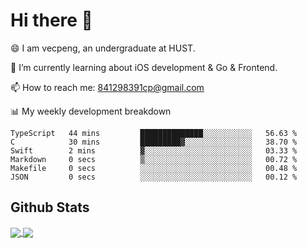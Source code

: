 
# Hi there 👋
😄 I am vecpeng, an undergraduate at HUST.

🌱 I’m currently learning about iOS development & Go & Frontend.

📫 How to reach me: 841298391cp@gmail.com

📊 My weekly development breakdown
<!--START_SECTION:waka-->

```text
TypeScript   44 mins         ██████████████░░░░░░░░░░░   56.63 %
C            30 mins         █████████▓░░░░░░░░░░░░░░░   38.70 %
Swift        2 mins          ▓░░░░░░░░░░░░░░░░░░░░░░░░   03.33 %
Markdown     0 secs          ▒░░░░░░░░░░░░░░░░░░░░░░░░   00.72 %
Makefile     0 secs          ░░░░░░░░░░░░░░░░░░░░░░░░░   00.48 %
JSON         0 secs          ░░░░░░░░░░░░░░░░░░░░░░░░░   00.12 %
```

<!--END_SECTION:waka-->

## Github Stats
<a href="https://github.com/anuraghazra/github-readme-stats">
  <img align="center" src="https://github-readme-stats.vercel.app/api?username=vecpeng&count_private=true&hide=stars" />
</a>
<a href="https://github.com/anuraghazra/convoychat">
  <img align="center" src="https://github-readme-stats.vercel.app/api/top-langs/?username=vecpeng&layout=compact" />
</a>
